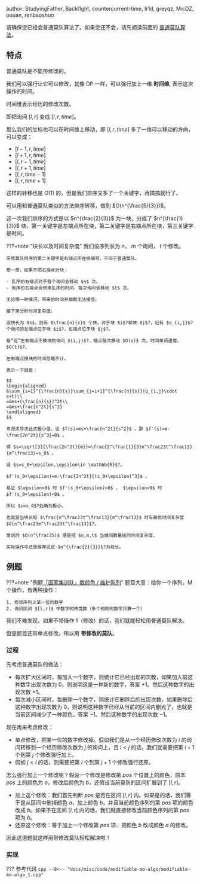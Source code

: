 author: StudyingFather, Backl1ght, countercurrent-time, Ir1d, greyqz, MicDZ, ouuan, renbaoshuo

请确保您已经会普通莫队算法了。如果您还不会，请先阅读前面的 [普通莫队算法](./mo-algo.md)。

## 特点

普通莫队是不能带修改的。

我们可以强行让它可以修改，就像 DP 一样，可以强行加上一维 **时间维**, 表示这次操作的时间。

时间维表示经历的修改次数。

即把询问 $[l,r]$ 变成 $[l,r,time]$。

那么我们的坐标也可以在时间维上移动，即 $[l,r,time]$ 多了一维可以移动的方向，可以变成：

- $[l-1,r,time]$
- $[l+1,r,time]$
- $[l,r-1,time]$
- $[l,r+1,time]$
- $[l,r,time-1]$
- $[l,r,time+1]$

这样的转移也是 $O(1)$ 的，但是我们排序又多了一个关键字，再搞搞就行了。

可以用和普通莫队类似的方法排序转移，做到 $O(n^{\frac{5}{3}})$。

这一次我们排序的方式是以 $n^{\frac{2}{3}}$ 为一块，分成了 $n^{\frac{1}{3}}$ 块，第一关键字是左端点所在块，第二关键字是右端点所在块，第三关键字是时间。

???+note "块长以及时间复杂度"
	我们设序列长为 $n$， $m$ 个询问， $t$ 个修改。
	
	带修莫队排序的第二关键字是右端点所在块编号，不同于普通莫队。
	
	想一想，如果不把右端点分块：
	
	- 乱序的右端点对于每个询问会移动 $n$ 次。
	- 有序的右端点会带来乱序的时间，每次询问会移动 $t$ 次。
	
	无论哪一种情况，带来的时间开销都无法接受。
	
	接下来分析时间复杂度。
	
	设块长为 $s$，则有 $\frac{n}{s}$ 个块。对于块 $i$?和块 $j$?，记有 $q_{i,j}$?个询问的左端点位于块 $i$?，右端点位于块 $j$?。
	
	每“组”左右端点不换块的询问 $(i,j)$?，端点每次移动 $O(s)$ 次，时间单调递增，$O(t)$?。
	
	左右端点换块的时间忽略不计。
	
	表示一下就是：
	
	$$
	\begin{aligned}
	&\sum_{i=1}^{\frac{n}{s}}\sum_{j=i+1}^{\frac{n}{s}}(q_{i,j}\cdot s+t)\\
	=&ms+(\frac{n}{s})^2t\\
	=&ms+\frac{n^2t}{s^2}
	\end{aligned}
	$$
	
	考虑求导求此式极小值。设 $f(s)=ms+\frac{n^2t}{s^2}$ 。那 $f'(s)=m-\frac{2n^2t}{s^3}=0$ 。
	
	得 $s=\sqrt[3]{\frac{2n^2t}{m}}=\frac{2^\frac{1}{3}n^\frac23t^\frac13}{m^\frac13}=s_0$ 。
	
	设 $s=s_0+\epsilon,\epsilon\in \mathbb{R}$?。
	
	$f'(s_0+\epsilon)=m-\frac{2n^2t}{(s_0+\epsilon)^3}$ 。
	
	易证 $\epsilon>0$ 时 $f'(s_0+\epsilon)>0$ ， $\epsilon<0$ 时 $f'(s_0+\epsilon)<0$ 。
	
	所以 $s=s_0$?处确为极小。
	
	也就是当块长取 $\frac{n^\frac23t^\frac13}{m^\frac13}$ 时有最优时间复杂度 $O(n^\frac23m^\frac23t^\frac13)$?。
	
	常说的 $O(n^\frac35)$ 便是把 $n,m,t$ 当做同数量级的时间复杂度。
	
	实际操作中还是推荐设定 $n^{\frac{2}{3}}$?为块长。

## 例题

???+note "例题[「国家集训队」数颜色 / 维护队列](https://www.luogu.com.cn/problem/P1903)"
    题目大意：给你一个序列，M 个操作，有两种操作：
    
    1. 修改序列上某一位的数字
    2. 询问区间 $[l,r]$ 中数字的种类数（多个相同的数字只算一个）

我们不难发现，如果不带操作 1（修改）的话，我们就能轻松用普通莫队解决。

但是题目还带单点修改，所以用 **带修改的莫队**。

### 过程

先考虑普通莫队的做法：

- 每次扩大区间时，每加入一个数字，则统计它已经出现的次数，如果加入前这种数字出现次数为 $0$，则说明这是一种新的数字，答案 $+1$。然后这种数字的出现次数 $+1$。
- 每次减小区间时，每删除一个数字，则统计它删除后的出现次数，如果删除后这种数字出现次数为 $0$，则说明这种数字已经从当前的区间内删光了，也就是当前区间减少了一种颜色，答案 $-1$。然后这种数字的出现次数 $-1$。

现在再来考虑修改：

- 单点修改，把某一位的数字修改掉。假如我们是从一个经历修改次数为 $i$ 的询问转移到一个经历修改次数为 $j$ 的询问上，且 $i<j$ 的话，我们就需要把第 $i+1$ 个到第 $j$ 个修改强行加上。
- 假如 $j<i$ 的话，则需要把第 $i$ 个到第 $j+1$ 个修改强行还原。

怎么强行加上一个修改呢？假设一个修改是修改第 $pos$ 个位置上的颜色，原本 $pos$ 上的颜色为 $a$，修改后颜色为 $b$，还假设当前莫队的区间扩展到了 $[l,r]$。

- 加上这个修改：我们首先判断 $pos$ 是否在区间 $[l,r]$ 内。如果是的话，我们等于是从区间中删掉颜色 $a$，加上颜色 $b$，并且当前颜色序列的第 $pos$ 项的颜色改成 $b$。如果不在区间 $[l,r]$ 内的话，我们就直接修改当前颜色序列的第 $pos$ 项为 $b$。
- 还原这个修改：等于加上一个修改第 $pos$ 项、把颜色 $b$ 改成颜色 $a$ 的修改。

因此这道题就这样用带修改莫队轻松解决啦！

### 实现

??? 参考代码
    ```cpp
    --8<-- "docs/misc/code/modifiable-mo-algo/modifiable-mo-algo_1.cpp"
    ```
